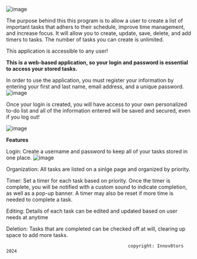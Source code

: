 ![image](https://github.com/DiscordPanda/Innov8tors/assets/158240988/e92145fc-df48-4338-8780-70aa4ae24196)


The purpose behind this this program is to allow a user to create a list of important tasks that adhers to their schedule, improve time management, and increase focus.
It will allow you to create, update, save, delete, and add timers to tasks. The number of tasks you can create is unlimited.

This application is accessible to any user!


**This is a web-based application, so your login and password is essential to access your stored tasks.**


In order to use the application, you must register your information by entering your first and last name, email address, and a unique password. 
![image](https://github.com/DiscordPanda/Innov8tors/assets/158240988/13c261aa-b095-4c3a-b7bc-e23d94424bf3)


Once your login is created, you will have access to your own personalized to-do list and all of the information entered will be saved and secured, even if you log out!

![image](https://github.com/DiscordPanda/Innov8tors/assets/158240988/ed7b4975-a53f-47ef-b423-d90fdea22270)



**Features**

Login: Create a username and password to keep all of your tasks stored in one place.
![image](https://github.com/DiscordPanda/Innov8tors/assets/158240988/33e6b3da-cca6-43a1-8f74-dc08b78ed4e7)


Organization: All tasks are listed on a sinlge page and organized by priority.

Timer: Set a timer for each task based on priority. Once the timer is complete, you will be notified with a custom sound to indicate completion, as well as a pop-up banner. A timer may also be reset if more time is needed to complete a task.

Editing: Details of each task can be edited and updated based on user needs at anytime

Deletion: Tasks that are completed can be checked off at will, clearing up space to add more tasks.








                                                  copyright: Innov8tors 2024
